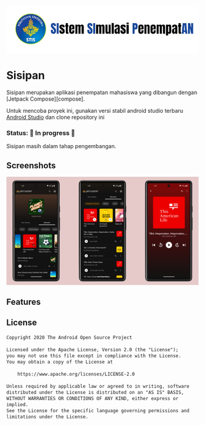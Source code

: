 ![Sisipan logo](./docs/logo.png)

# Sisipan

Sisipan merupakan aplikasi penempatan mahasiswa yang dibangun dengan [Jetpack Compose][compose].

Untuk mencoba proyek ini, gunakan versi stabil android studio terbaru [Android Studio](https://developer.android.com/studio) dan clone repository ini

### Status: 🚧 In progress 🚧

Sisipan masih dalam tahap pengembangan.


## Screenshots

<img src="docs/screenshots.png"/>

## Features


## License

```
Copyright 2020 The Android Open Source Project

Licensed under the Apache License, Version 2.0 (the "License");
you may not use this file except in compliance with the License.
You may obtain a copy of the License at

    https://www.apache.org/licenses/LICENSE-2.0

Unless required by applicable law or agreed to in writing, software
distributed under the License is distributed on an "AS IS" BASIS,
WITHOUT WARRANTIES OR CONDITIONS OF ANY KIND, either express or implied.
See the License for the specific language governing permissions and
limitations under the License.
```
